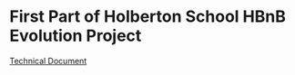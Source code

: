 # First Part of Holberton School HBnB Evolution Project
[Technical Document](https://docs.google.com/document/d/12idWj3UzqXRnVbz1Bqx4dfpH4ncaaHZU/edit?usp=sharing&ouid=116016023102106019587&rtpof=true&sd=true)
